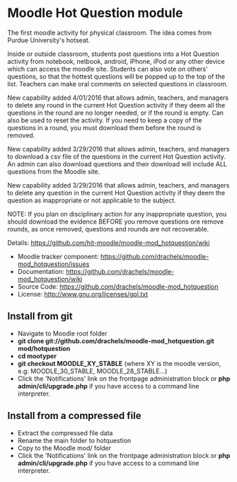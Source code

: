 # Moodle Hot Question module
The first moodle activity for physical classroom. The idea comes from
Purdue University's hotseat.

Inside or outside classroom, students post questions into a Hot Question
activity from notebook, netbook, android, iPhone, iPod or any other device
which can access the moodle site. Students can also vote on others' 
questions, so that the hottest questions will be popped up to the top of
the list. Teachers can make oral comments on selected questions in classroom.

New capability added 4/01/2016 that allows admin, teachers, and managers to delete
any round in the current Hot Question activity if they deem all the questions in the
round are no longer needed, or if the round is empty. Can also be used to reset
the activity. If you need to keep a copy of the questions in a round, you must download
them before the round is removed.

New capability added 3/29/2016 that allows admin, teachers, and managers to download
a csv file of the questions in the current Hot Question activity. An admin can
also download questions and their download will include ALL questions from the Moodle
site. 

New capability added 3/29/2016 that allows admin, teachers, and managers to delete
any question in the current Hot Question activity if they deem the question
as inappropriate or not applicable to the subject. 

NOTE: If you plan on disciplinary action for any inappropriate question,
you should download the evidence BEFORE you remove questions ore remove rounds, 
as once removed, questions and rounds are not recoverable.

Details: https://github.com/hit-moodle/moodle-mod_hotquestion/wiki

- Moodle tracker component: https://github.com/drachels/moodle-mod_hotquestion/issues
- Documentation: https://github.com/drachels/moodle-mod_hotquestion/wiki
- Source Code: https://github.com/drachels/moodle-mod_hotquestion
- License: http://www.gnu.org/licenses/gpl.txt

## Install from git
- Navigate to Moodle root folder
- **git clone git://github.com/drachels/moodle-mod_hotquestion.git mod/hotquestion**
- **cd mootyper**
- **git checkout MOODLE_XY_STABLE** (where XY is the moodle version, e.g: MOODLE_30_STABLE, MOODLE_28_STABLE...)
- Click the 'Notifications' link on the frontpage administration block or **php admin/cli/upgrade.php** if you have access to a command line interpreter.

## Install from a compressed file
- Extract the compressed file data
- Rename the main folder to hotquestion
- Copy to the Moodle mod/ folder
- Click the 'Notifications' link on the frontpage administration block or **php admin/cli/upgrade.php** if you have access to a command line interpreter.
